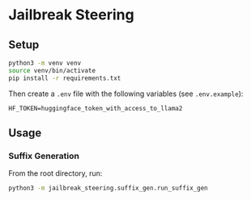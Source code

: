 # Jailbreak Steering

## Setup

```bash
python3 -m venv venv
source venv/bin/activate
pip install -r requirements.txt
```

Then create a `.env` file with the following variables (see `.env.example`):

```
HF_TOKEN=huggingface_token_with_access_to_llama2
```

## Usage

### Suffix Generation

From the root directory, run:
```bash
python3 -m jailbreak_steering.suffix_gen.run_suffix_gen
```
